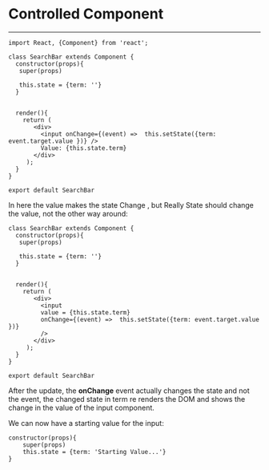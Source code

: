 # Controlled Component

---

```
import React, {Component} from 'react';

class SearchBar extends Component {
  constructor(props){
   super(props)

   this.state = {term: ''}
  }


  render(){
    return (
       <div>
         <input onChange={(event) =>  this.setState({term: event.target.value })} />
         Value: {this.state.term}
       </div>
     );
  }   
}

export default SearchBar
```

In here the value makes the state Change , but Really State should change the value, not the other way around:

```
class SearchBar extends Component {
  constructor(props){
   super(props)

   this.state = {term: ''}
  }


  render(){
    return (
       <div>
         <input 
         value = {this.state.term}
         onChange={(event) =>  this.setState({term: event.target.value })} 
         />
       </div>
     );
  }   
}

export default SearchBar
```

After the update, the **onChange** event actually changes the state and not the event, the changed state in term re renders the DOM and shows the change in the value of the input component.

We can now have a starting value for the input:

```
constructor(props){
    super(props)
    this.state = {term: 'Starting Value...'}
}
```



